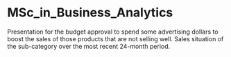 # MSc_in_Business_Analytics
Presentation for the budget approval to spend some advertising dollars to boost the sales of those products that are not selling well.
Sales situation of the sub-category over the most recent 24-month period.
